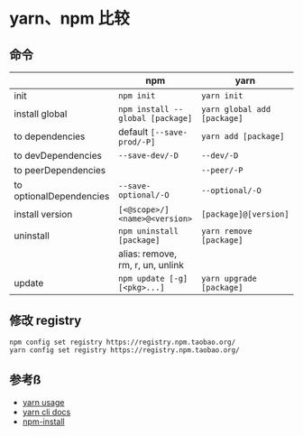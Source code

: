 # yarn、npm 比较

## 命令

|                         | npm                              | yarn                        |
| ----------------------- | -------------------------------- | --------------------------- |
| init                    | `npm init`                       | `yarn init`                 |
| install global          | `npm install --global [package]` | `yarn global add [package]` |
| to dependencies         | default `[--save-prod/-P]`       | `yarn add [package]`        |
| to devDependencies      | `--save-dev/-D`                  | `--dev/-D`                  |
| to peerDependencies     |                                  | `--peer/-P`                 |
| to optionalDependencies | `--save-optional/-O`             | `--optional/-O`             |
| install version         | `[<@scope>/]<name>@<version>`    | `[package]@[version]`       |
| uninstall               | `npm uninstall [package]`        | `yarn remove [package]`     |
|                         | alias: remove, rm, r, un, unlink |                             |
| update                  | `npm update [-g] [<pkg>...]`     | `yarn upgrade [package]`    |

## 修改 registry

```
npm config set registry https://registry.npm.taobao.org/
yarn config set registry https://registry.npm.taobao.org/
```

## 参考ß

- [yarn usage](https://yarnpkg.com/en/docs/usage)
- [yarn cli docs](https://yarnpkg.com/en/docs/cli/)
- [npm-install](https://docs.npmjs.com/cli/install)
